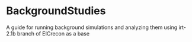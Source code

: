 # BackgroundStudies
A guide for running background simulations and analyzing them using irt-2.1b branch of EICrecon as a base
